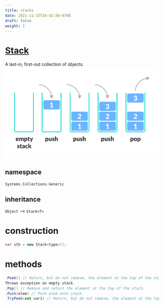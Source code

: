 ```yaml
---
title: stacks
date: 2021-11-15T16:42:50-0700
draft: false
weight: 1
---
```


# [Stack](https://docs.microsoft.com/en-us/dotnet/api/system.collections.generic.stack-1?view=net-6.0)
A last-in, first-out collection of objects.  
![](./stack.png)

## namespace
`Systems.Collections.Generic`

## inheritance
`Object` –> `Stack<T>`

# construction
```cs
var stk = new Stack<type>();
```
# methods
```cs
.Peek() // Return, but do not remove, the element at the top of the stack.
Throws exception on empty stack.
.Pop() // Remove and return the element at the top of the stack.
.Push(elem) // Push elem onto stack.
.TryPeek(out var1) // Return, but do not remove, the element at the top of the stack and store it in var1. Return boolean if peek was successful.
```
